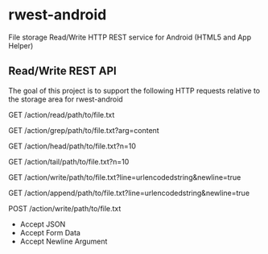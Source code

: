 rwest-android
=============

File storage Read/Write HTTP REST service for Android (HTML5 and App Helper)

Read/Write REST API
-------------------

The goal of this project is to support the following HTTP requests relative to the storage area for rwest-android

GET /action/read/path/to/file.txt

GET /action/grep/path/to/file.txt?arg=content

GET /action/head/path/to/file.txt?n=10

GET /action/tail/path/to/file.txt?n=10

GET /action/write/path/to/file.txt?line=urlencodedstring&newline=true

GET /action/append/path/to/file.txt?line=urlencodedstring&newline=true

POST /action/write/path/to/file.txt

  - Accept JSON
  - Accept Form Data
  - Accept Newline Argument

